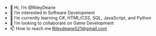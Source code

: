 - 👋 Hi, I’m @RileyDeane
- 👀 I’m interested in Software Development
- 🌱 I’m currently learning C#, HTML/CSS, SQL, JavaScript, and Python
- 💞️ I’m looking to collaborate on Game Development
- 📫 How to reach me Rileydeane521@gmail.com
